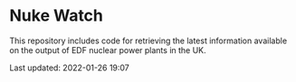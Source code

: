 # Nuke Watch

This repository includes code for retrieving the latest information available on the output of EDF nuclear power plants in the UK.

Last updated: 2022-01-26 19:07